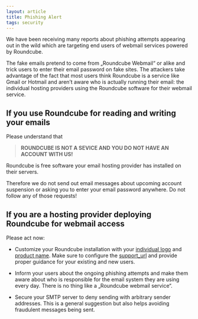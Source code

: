 ```yaml
---
layout: article
title: Phishing Alert
tags: security
---
```

We have been receiving many reports about phishing attempts appearing out in the wild which are targeting end users of webmail services powered by Roundcube.

The fake emails pretend to come from „Roundcube Webmail“ or alike and trick users to enter their email password on fake sites. The attackers take advantage of the fact that most users think Roundcube is a service like Gmail or Hotmail and aren’t aware who is actually running their email: the individual hosting providers using the Roundcube software for their webmail service.

## If you use Roundcube for reading and writing your emails

Please understand that

> **ROUNDCUBE IS NOT A SEVICE AND YOU DO NOT HAVE AN ACCOUNT WITH US!**

Roundcube is free software your email hosting provider has installed on their servers.

Therefore we do not send out email messages about upcoming account suspension or asking you to enter your email password anywhere. Do not follow any of those requests!

## If you are a hosting provider deploying Roundcube for webmail access

Please act now:

* Customize your Roundcube installation with your [individual logo](https://github.com/roundcube/roundcubemail/blob/master/config/defaults.inc.php#L393) and [product name](https://github.com/roundcube/roundcubemail/blob/master/config/defaults.inc.php#L597). Make sure to configure the [support_url](https://github.com/roundcube/roundcubemail/blob/master/config/defaults.inc.php#L389) and provide proper guidance for your existing and new users.

* Inform your users about the ongoing phishing attempts and make them aware about who is responsible for the email system they are using every day. There is no thing like a „Roundcube webmail service“.

* Secure your SMTP server to deny sending with arbitrary sender addresses. This is a general suggestion but also helps avoiding fraudulent messages being sent.

